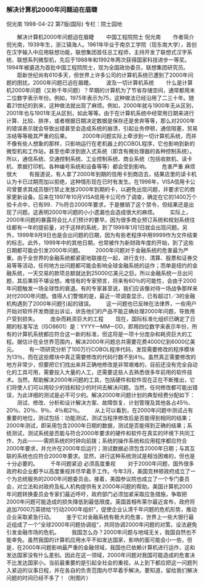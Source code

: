 ### 解决计算机2000年问题迫在眉睫
倪光南
1998-04-22
第7版(国际)
专栏：院士园地

　　解决计算机2000年问题迫在眉睫
　　中国工程院院士 倪光南
　　作者简介倪光南，1939年生，浙江镇海人。1961年毕业于南京工学院（现东南大学），首创在汉字输入中应用联想功能，联想集团首任总工程师，主持开发了联想式汉字系统、联想系列微型机，先后于1988年和1992年两次获得国家科技进步一等奖。1994年被遴选为首批中国工程院院士，现为全国政协委员，联想集团研究员。
　　距新世纪尚有610多天，但世界上许多公司的计算机系统已遭到了2000年问题的困扰。2000年问题已迫在眉睫。
　　波及一切计算机系统
　　什么是计算机2000年问题（又称千年问题）？早期的计算机为了节省存储空间，通常都用末二位数字表示年份。例如，1975年表示为75，这种做法已经沿用了二三十年。随着21世纪的到来，这种做法就出现了麻烦。例如，2000年就与1900年无从区别，2001年也与1901年无从区别，如此等等。由于在计算机系统中经常用日期来进行计算、比较、排序，或者根据日期决定数据是保存还是舍弃等等，那么对2000年的错误表示就会导致出错甚至会造成系统的崩溃，引起业务停顿，通信阻塞，贸易冻结等等极其严重的后果。
　　2000年问题实际上牵涉到一切计算机系统，而并不像有些人想象的那样，只影响运行在老机器上的COBOL程序，它也影响到新的微型机和工作站，甚至也牵涉到嵌入式系统（即含有微处理器的各种控制系统）。所以，通信系统、交通控制系统、工业控制系统、商业系统（包括收款机、读卡机、票据打印机、各种编号系统和设备等等）都会受到影响。
　　危害严重  麻烦很大
　　有报道说，有人拿了2000年到期的信用卡到商店去，结果店里的读卡机认为卡已过期而加以拒绝，这种情形现在已时有发生。在1996年，VISA信用卡公司曾要求其成员银行禁止发放2000年到期的卡，以避免出现问题，并要求它的商家更新设备。后来在1997年10月VISA信用卡公司作了调查，确定在它的1400万个验卡点中，已有99．7％符合2000年要求，于是撤销了这个禁令，但结果还是出现了问题。这表明2000年问题的小小遗漏也会造成很大的麻烦。
　　实际上，2000年问题的暴露将会比人们预计的要早。因为很多商业预订系统和规划系统往往都有一年的提前量，对于这样的系统，到了1999年1月1日就会出现问题。另外，1999年9月9日也是会出问题的日期，因为有些老程序中用9999作为文件结束的标志。此外，1999年中的其他日期，也常被作为新财政年度的开始，到了这些日期都可能会引发2000年问题。
　　2000年问题对于金融系统的危害最为严重。由于全世界的金融系统都紧密地联接在一起，进行支付、清算、股票和证券交易等等活动，任何地方出问题都可能会影响全球金融系统的运作；而单是纽约的金融系统，一天交易的款项总额就达到25000亿美元之巨。所以金融系统一旦出问题，其后果将不堪设想。难怪有的专家预言，将来有60％的可能性，会由于2000年问题触发一场全球性的衰退。有的专家甚至说，我们应该像对待一场战争那样来对付2000年问题。值得人们警惕的是，最近一项调查显示，已有超过1／3的金融机构遇到了2000年问题引起的错误。
　　这一问题也已反映在法律界，一些用户开始对软件开发商提出诉讼，状告他们的产品不能正确处理2000年问题，导致用户受到损失。
　　庞杂而耗资巨大的工程
　　现在，国际标准化组织已确定了日期的标准写法（ISO8601）是：YYYY—MM—DD，即用四位数字来表示年份，所有的计算机系统都应符合这一新的标准，但这将是一项十分庞杂和耗资巨大的工程。据估计在全世界范围内，解决2000年问题总共需要花费4000亿到6000亿美元。
　　有一项研究分析了100万行COBOL程序代码，发现需要修改的程序模块为13％，而在这些模块中真正需要修改的代码行数不到4％。虽然真正需要修改的地方非常少，但要把它们找出来并正确地修改是非常艰难的，目前还没有完全自动化的工具可用，需要投入大量的人工，还需要这些人去熟悉很多年前用的软件技术。当然，帮助解决2000年问题的工具，包括硬件和软件现在正在不断推出，它们将使人们可以用较少的钱和较少的时间去解决问题。当然，任何修改都可能出错误，为此详细的测试是必不可少的。解决2000年问题计划的典型经费分配如下：
　　测试、修改、分析和设计解决方案、故障恢复、计划管理及其他各占45％、20％、20％、9％、4％和2％。
　　从上可以看到，在2000年问题中测试占有重要的地位，测试包括：功能测试，测试当程序修改后是否能得到相同的结果；2000年测试，即采用包含2000年日期的数据，测试是否能得到正确的结果；系统测试，测试系统是否能与符合2000年要求的硬件和软件在真实的环境下共同工作，为此———需把系统的时钟向前拨；系统的操作系统和应用程序都应符合2000年要求，并允许在2000年后运行；测试数据必须包含2000年日期；与其互联的系统也应符合2000年要求。显然，进行这种系统测试是相当困难的，但也是十分必要的。
　　千年问题紧迫  必须高度重视
　　对于2000年问题，国外很多政府和企业都予以高度重视并尽早着手工作。今年3月，美国克林顿政府成立了一个为总统服务的2000年问题委员会。接着，美国参议院也成立了一个专门委员会，对立法和对政府及私人机构提供有关2000年问题的帮助。美国计算机2000年问题转换委员会专家们最近呼吁，政府部门必须加紧采取应急措施，争取把2000年问题可能造成的损失降低到最低限度。英国首相布莱尔最近宣布，政府将追加7000万英镑给“行动2000年组织”，促使企业认清千年问题的危机形势，推动企业采取紧急行动。
　　鉴于它对金融系统有极大的危害，世界上一些大银行最近组成了一个“全球2000年问题协调组”，共同协调2000年问题的对策，设法避免引发金融市场的危机。
　　我国怎么办？2000年问题与地域无关，我国自然也不能幸免。虽然我国的计算机应用水平不如发达国家，影响的面可能会小一些，但是，在2000年问题影响最严重的金融领域，我国也已依赖计算机进行运作，这和发达国家没有什么差别。因此在这一领域，2000年问题对我国可能造成的危害决不比发达国家小。当前最重要的是引起全社会的重视，从上到下都应把这一问题列入紧迫的议事日程，并在各自的负责范围内尽早着手解决。要知道，留给我们解决问题的时间已经不多了！（附图片）
